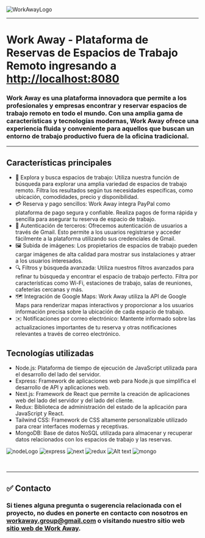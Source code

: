 
![WorkAwayLogo](https://firebasestorage.googleapis.com/v0/b/workaway-23f70.appspot.com/o/logo.png?alt=media&token=09710848-ef34-4548-aacd-74392bcb676e)

---

# Work Away  - Plataforma de Reservas de Espacios de Trabajo Remoto ingresando a <http://localhost:8080>


### Work Away es una plataforma innovadora que permite a los profesionales y empresas encontrar y reservar espacios de trabajo remoto en todo el mundo. Con una amplia gama de características y tecnologías modernas, Work Away ofrece una experiencia fluida y conveniente para aquellos que buscan un entorno de trabajo productivo fuera de la oficina tradicional.
---

## Características principales


<div class="hide ">

- 🔎 Explora y busca espacios de trabajo: Utiliza nuestra función de búsqueda para explorar una amplia variedad de espacios de trabajo remoto. Filtra los resultados según tus necesidades específicas, como ubicación, comodidades, precio y disponibilidad.
- 💳 Reserva y pago sencillos: Work Away integra PayPal como plataforma de pago segura y confiable. Realiza pagos de forma rápida y sencilla para asegurar tu reserva de espacio de trabajo.
- 📲 Autenticación de terceros: Ofrecemos autenticación de usuarios a través de Gmail. Esto permite a los usuarios registrarse y acceder fácilmente a la plataforma utilizando sus credenciales de Gmail.
- 🖼️  Subida de imágenes: Los propietarios de espacios de trabajo pueden cargar imágenes de alta calidad para mostrar sus instalaciones y atraer a los usuarios interesados.
- 🔍 Filtros y búsqueda avanzada: Utiliza nuestros filtros avanzados para refinar tu búsqueda y encontrar el espacio de trabajo perfecto. Filtra por características como Wi-Fi, estaciones de trabajo, salas de reuniones, cafeterías cercanas y más.
- 🗺️ Integración de Google Maps: Work Away utiliza la API de Google Maps para renderizar mapas interactivos y proporcionar a los usuarios información precisa sobre la ubicación de cada espacio de trabajo.
- ✉️ Notificaciones por correo electrónico: Mantente informado sobre las actualizaciones importantes de tu reserva y otras notificaciones relevantes a través de correo electrónico.


</div>
 
## Tecnologías utilizadas

-   Node.js: Plataforma de tiempo de ejecución de JavaScript utilizada para el desarrollo del lado del servidor.
-   Express: Framework de aplicaciones web para Node.js que simplifica el desarrollo de API y aplicaciones web.
-   Next.js: Framework de React que permite la creación de aplicaciones web del lado del servidor y del lado del cliente.
-   Redux: Biblioteca de administración del estado de la aplicación para JavaScript y React.
-   Tailwind CSS: Framework de CSS altamente personalizable utilizado para crear interfaces modernas y receptivas.
-   MongoDB: Base de datos NoSQL utilizada para almacenar y recuperar datos relacionados con los espacios de trabajo y las reservas.

![nodeLogo](https://img.icons8.com/color/48/000000/nodejs.png) ![express](https://img.icons8.com/color/48/000000/express.png) ![next](https://img.icons8.com/color/48/000000/next.png) ![redux](https://img.icons8.com/color/48/000000/redux.png)
![Alt text](/client/public/img/![tailwind](https://))
![mongo](https://img.icons8.com/color/48/000000/mongodb.png)

</br >

---

## **✅ Contacto**

### Si tienes alguna pregunta o sugerencia relacionada con el proyecto, no dudes en ponerte en contacto con nosotros en workaway.group@gmail.com o visitando nuestro sitio web [sitio web de Work Away](http://workaway.com).